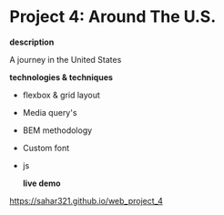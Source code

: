 # Project 4: Around The U.S.

**description**

 A journey in the United States

**technologies & techniques**

- flexbox & grid layout
- Media query's
- BEM methodology
- Custom font
- js

  **live demo**

https://sahar321.github.io/web_project_4
